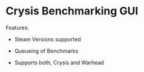 Crysis Benchmarking GUI
========================

Features:

- Steam Versions supported

- Queueing of Benchmarks

- Supports both, Crysis and Warhead

